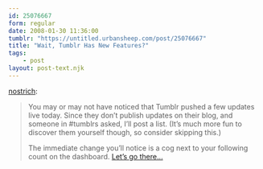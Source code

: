 ```yaml
---
id: 25076667
form: regular
date: 2008-01-30 11:36:00
tumblr: "https://untitled.urbansheep.com/post/25076667"
title: "Wait, Tumblr Has New Features?"
tags:
    - post
layout: post-text.njk
---
```


<p><a href="http://numblr.nostrich.net/post/24911840">nostrich</a>:</p>

<blockquote><p>You may or may not have noticed that Tumblr pushed a few updates live today. Since they don&rsquo;t publish updates on their blog, and someone in #tumblrs asked, I&rsquo;ll post a list. (It&rsquo;s much more fun to discover them yourself though, so consider skipping this.)</p>

<p>The immediate change you&rsquo;ll notice is a cog next to your following count on the dashboard. <a href="http://numblr.nostrich.net/post/24911840">Let&rsquo;s go there&hellip;</a></p> </blockquote>

